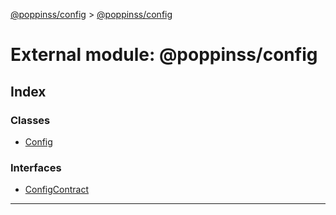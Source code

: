 [@poppinss/config](../README.md) > [@poppinss/config](../modules/_poppinss_config.md)

# External module: @poppinss/config

## Index

### Classes

* [Config](../classes/_poppinss_config.config.md)

### Interfaces

* [ConfigContract](../interfaces/_poppinss_config.configcontract.md)

---

